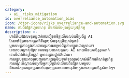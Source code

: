 ```yaml
---
category:
  - ai__risks_mitigation
id: overreliance_automation_bias
icon: /dtpr-icons/risks_overreliance-and-automation.svg
name: ការពឹងផ្អែកហួសហេតុ និងការលំអៀងស្វ័យប្រវត្តិកម្ម
description: >-
  ហានិភ័យដែលមនុស្សដាក់ការជឿទុកចិត្តលើសលប់លើប្រព័ន្ធ AI
  ដែលនាំឱ្យមានការត្រួតពិនិត្យរបស់មនុស្សមិនគ្រប់គ្រាន់
  ឬអសមត្ថភាពក្នុងការចោទសួរការសម្រេចចិត្តតាមក្បួនដោះស្រាយ។
  នេះអាចបណ្តាលឱ្យមានការទទួលយកលទ្ធផល AI ដោយមិនយកចិត្តទុកដាក់
  ទោះបីជាវាមិនត្រឹមត្រូវ ឬមានគ្រោះថ្នាក់ក៏ដោយ។
  ការបន្ធូរបន្ថយអាចរួមបញ្ចូលការប្រាស្រ័យទាក់ទងច្បាស់លាស់អំពីការកំណត់ប្រព័ន្ធ
  ការបណ្តុះបណ្តាលសម្រាប់អ្នកប្រើប្រាស់លើការពឹងផ្អែកសមស្រប
  និងការរក្សាការចូលរួមរបស់មនុស្សប្រកបដោយអត្ថន័យក្នុងការសម្រេចចិត្តសំខាន់ៗ។
---
```


